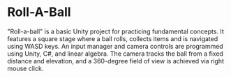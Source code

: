 # Roll-A-Ball

"Roll-a-ball" is a basic Unity project for practicing fundamental concepts. It features a square stage where a ball rolls, collects items and is navigated using WASD keys. An input manager and camera controls are programmed using Unity, C#, and linear algebra. The camera tracks the ball from a fixed distance and elevation, and a 360-degree field of view is achieved via right mouse click.
